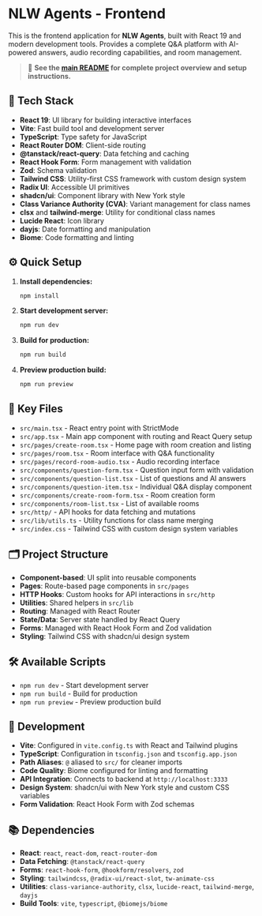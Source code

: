 # NLW Agents - Frontend

This is the frontend application for **NLW Agents**, built with React 19 and modern development tools. Provides a complete Q&A platform with AI-powered answers, audio recording capabilities, and room management.

> 📖 **See the [main README](../README.md) for complete project overview and setup instructions.**

## 🚀 Tech Stack

- **React 19**: UI library for building interactive interfaces
- **Vite**: Fast build tool and development server
- **TypeScript**: Type safety for JavaScript
- **React Router DOM**: Client-side routing
- **@tanstack/react-query**: Data fetching and caching
- **React Hook Form**: Form management with validation
- **Zod**: Schema validation
- **Tailwind CSS**: Utility-first CSS framework with custom design system
- **Radix UI**: Accessible UI primitives
- **shadcn/ui**: Component library with New York style
- **Class Variance Authority (CVA)**: Variant management for class names
- **clsx** and **tailwind-merge**: Utility for conditional class names
- **Lucide React**: Icon library
- **dayjs**: Date formatting and manipulation
- **Biome**: Code formatting and linting

## ⚙️ Quick Setup

1. **Install dependencies:**
   ```bash
   npm install
   ```

2. **Start development server:**
   ```bash
   npm run dev
   ```

3. **Build for production:**
   ```bash
   npm run build
   ```

4. **Preview production build:**
   ```bash
   npm run preview
   ```

## 📁 Key Files

- `src/main.tsx` - React entry point with StrictMode
- `src/app.tsx` - Main app component with routing and React Query setup
- `src/pages/create-room.tsx` - Home page with room creation and listing
- `src/pages/room.tsx` - Room interface with Q&A functionality
- `src/pages/record-room-audio.tsx` - Audio recording interface
- `src/components/question-form.tsx` - Question input form with validation
- `src/components/question-list.tsx` - List of questions and AI answers
- `src/components/question-item.tsx` - Individual Q&A display component
- `src/components/create-room-form.tsx` - Room creation form
- `src/components/room-list.tsx` - List of available rooms
- `src/http/` - API hooks for data fetching and mutations
- `src/lib/utils.ts` - Utility functions for class name merging
- `src/index.css` - Tailwind CSS with custom design system variables

## 🗂️ Project Structure

- **Component-based**: UI split into reusable components
- **Pages**: Route-based page components in `src/pages`
- **HTTP Hooks**: Custom hooks for API interactions in `src/http`
- **Utilities**: Shared helpers in `src/lib`
- **Routing**: Managed with React Router
- **State/Data**: Server state handled by React Query
- **Forms**: Managed with React Hook Form and Zod validation
- **Styling**: Tailwind CSS with shadcn/ui design system

## 🛠️ Available Scripts

- `npm run dev` - Start development server
- `npm run build` - Build for production
- `npm run preview` - Preview production build

## 🔧 Development

- **Vite**: Configured in `vite.config.ts` with React and Tailwind plugins
- **TypeScript**: Configuration in `tsconfig.json` and `tsconfig.app.json`
- **Path Aliases**: `@` aliased to `src/` for cleaner imports
- **Code Quality**: Biome configured for linting and formatting
- **API Integration**: Connects to backend at `http://localhost:3333`
- **Design System**: shadcn/ui with New York style and custom CSS variables
- **Form Validation**: React Hook Form with Zod schemas

## 📚 Dependencies

- **React**: `react`, `react-dom`, `react-router-dom`
- **Data Fetching**: `@tanstack/react-query`
- **Forms**: `react-hook-form`, `@hookform/resolvers`, `zod`
- **Styling**: `tailwindcss`, `@radix-ui/react-slot`, `tw-animate-css`
- **Utilities**: `class-variance-authority`, `clsx`, `lucide-react`, `tailwind-merge`, `dayjs`
- **Build Tools**: `vite`, `typescript`, `@biomejs/biome`